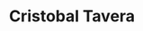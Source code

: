 ---
layout: 
title: Cristobal Tavera
tipo: Diseño editorial
categories: editorial
descripcion: Diseño editorial
imagen: cristobal1
---